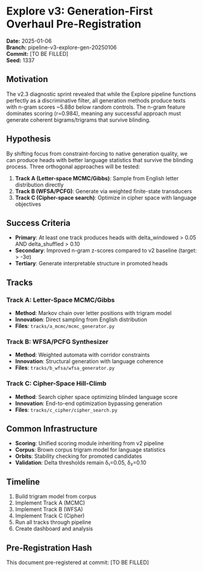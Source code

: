 # Explore v3: Generation-First Overhaul Pre-Registration

**Date:** 2025-01-06  
**Branch:** pipeline-v3-explore-gen-20250106  
**Commit:** [TO BE FILLED]  
**Seed:** 1337  

## Motivation

The v2.3 diagnostic sprint revealed that while the Explore pipeline functions perfectly as a discriminative filter, all generation methods produce texts with n-gram scores ~5.88σ below random controls. The n-gram feature dominates scoring (r=0.984), meaning any successful approach must generate coherent bigrams/trigrams that survive blinding.

## Hypothesis

By shifting focus from constraint-forcing to native generation quality, we can produce heads with better language statistics that survive the blinding process. Three orthogonal approaches will be tested:

1. **Track A (Letter-space MCMC/Gibbs)**: Sample from English letter distribution directly
2. **Track B (WFSA/PCFG)**: Generate via weighted finite-state transducers  
3. **Track C (Cipher-space search)**: Optimize in cipher space with language objectives

## Success Criteria

- **Primary**: At least one track produces heads with delta_windowed > 0.05 AND delta_shuffled > 0.10
- **Secondary**: Improved n-gram z-scores compared to v2 baseline (target: > -3σ)
- **Tertiary**: Generate interpretable structure in promoted heads

## Tracks

### Track A: Letter-Space MCMC/Gibbs
- **Method**: Markov chain over letter positions with trigram model
- **Innovation**: Direct sampling from English distribution
- **Files**: `tracks/a_mcmc/mcmc_generator.py`

### Track B: WFSA/PCFG Synthesizer  
- **Method**: Weighted automata with corridor constraints
- **Innovation**: Structural generation with language coherence
- **Files**: `tracks/b_wfsa/wfsa_generator.py`

### Track C: Cipher-Space Hill-Climb
- **Method**: Search cipher space optimizing blinded language score
- **Innovation**: End-to-end optimization bypassing generation
- **Files**: `tracks/c_cipher/cipher_search.py`

## Common Infrastructure

- **Scoring**: Unified scoring module inheriting from v2 pipeline
- **Corpus**: Brown corpus trigram model for language statistics
- **Orbits**: Stability checking for promoted candidates
- **Validation**: Delta thresholds remain δ₁=0.05, δ₂=0.10

## Timeline

1. Build trigram model from corpus
2. Implement Track A (MCMC)
3. Implement Track B (WFSA)
4. Implement Track C (Cipher)
5. Run all tracks through pipeline
6. Create dashboard and analysis

## Pre-Registration Hash

This document pre-registered at commit: [TO BE FILLED]
